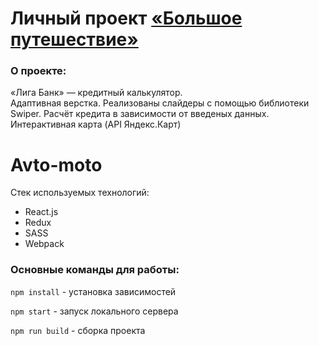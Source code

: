 # Личный проект [«Большое путешествие»](https://aozubrilin.github.io/liga-bank/)

### О проекте:

«Лига Банк» — кредитный калькулятор.  
Адаптивная верстка. Реализованы слайдеры с помощью библиотеки Swiper. Расчёт кредита в зависимости от введеных данных. Интерактивная карта (API Яндекс.Карт)

# Avto-moto

Стек используемых технологий:
* React.js
* Redux
* SASS
* Webpack

### Основные команды для работы:

`npm install` - установка зависимостей

`npm start` - запуск локального сервера

`npm run build` - сборка проекта
